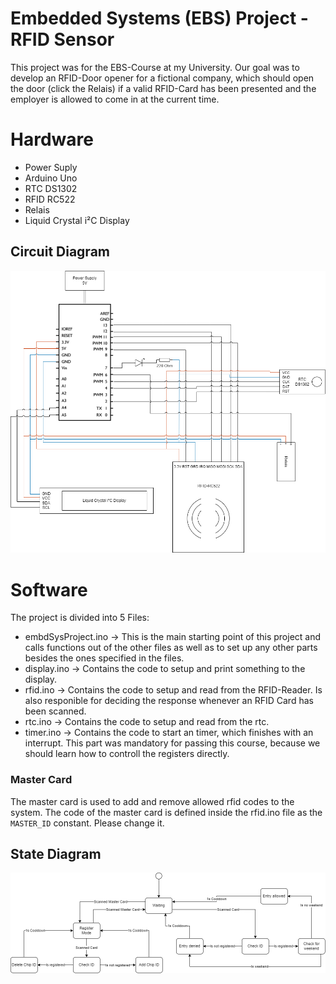 # Embedded Systems (EBS) Project - RFID Sensor
This project was for the EBS-Course at my University. Our goal was to develop an RFID-Door opener for a fictional company, which should open the door (click the Relais) if a valid RFID-Card has been presented and the employer is allowed to come in at the current time.

# Hardware
- Power Suply
- Arduino Uno
- RTC DS1302
- RFID RC522
- Relais
- Liquid Crystal i²C Display

## Circuit Diagram
![Circuit Diagram](./circuit_diagram.png)

# Software
The project is divided into 5 Files:
- embdSysProject.ino -> This is the main starting point of this project and calls functions out of the other files as well as to set up any other parts besides the ones specified in the files.
- display.ino -> Contains the code to setup and print something to the display.
- rfid.ino -> Contains the code to setup and read from the RFID-Reader. Is also responible for deciding the response whenever an RFID Card has been scanned.
- rtc.ino -> Contains the code to setup and read from the rtc.
- timer.ino -> Contains the code to start an timer, which finishes with an interrupt. This part was mandatory for passing this course, because we should learn how to controll the registers directly.

### Master Card
The master card is used to add and remove allowed rfid codes to the system. The code of the master card is defined inside the rfid.ino file as the `MASTER_ID` constant. Please change it.

## State Diagram
![State Diagram](./state_diagram.png)
